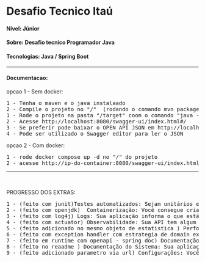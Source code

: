 # Desafio Tecnico Itaú

#### Nivel: Júnior
#### Sobre: Desafio tecnico Programador Java
#### Tecnologias: Java /  Spring Boot


<hr/>

#### Documentacao:
opcao 1 - Sem docker:
<pre>
1 - Tenha o maven e o java instalaado
2 - Compile o projeto no "/"  (rodando o comando mvn package)
1 - Rode o projeto na pasta "/target" coom o comando "java -jar service.jar" 
2 - Acesse http://localhost:8080/swagger-ui/index.html#/
3 - Se preferir pode baixar o OPEN API JSON em http://localhost:8080/v3/api-docs
4 - Pode ser utilizado o Swagger editor para ler o JSON
</pre>

opcao 2 - Com docker:
<pre>
1 - rode docker compose up -d no "/" do projeto 
2 - acesse http://ip-do-container:8080/swagger-ui/index.html#/
</pre>


<hr/><br/>

PROGRESSO DOS EXTRAS:
<pre>
1 - (feito com junit)Testes automatizados: Sejam unitários e/ou funcionais, testes automatizados são importantes e ajudam a evitar problemas no futuro. Se você fizer testes automatizados, atente-se na efetividade dos seus testes! Por exemplo, testar apenas os "caminhos felizes" não é muito efetivo.
2 - (feito com openjdk)  Containerização: Você consegue criar meios para disponibilizar sua aplicação como um container? OBS: Não é necessário publicar o container da sua aplicação!
3 - (feito com log4j) Logs: Sua aplicação informa o que está acontecendo enquanto ela trabalha? Isso é útil para ajudar as pessoas desenvolvedoras a solucionar eventuais problemas que possam ocorrer.
4 - (feito com actuator) Observabilidade: Sua API tem algum endpoint para verificação da saúde da aplicação (healthcheck)?
5 - (feito adicionado no mesmo objeto de estatistica ) Performance: Você consegue estimar quanto tempo sua aplicação gasta para calcular as estatísticas?
6 - (feito com exception handler com estrategia de domain exception ) Tratamento de Erros: O Spring Boot dá às pessoas desenvolvedoras ferramentas para se melhorar o tratamento de erros padrão. Você consegue alterar os erros padrão para retornar quais erros ocorreram?
7 - (feito em runtime com openapi - spring doc) Documentação da API: Você consegue documentar sua API? Existem ferramentas e padrões que podem te ajudar com isso!
8 - (feito no reaadme ) Documentação do Sistema: Sua aplicação provavelmente precisa ser construída antes de ser executada. Você consegue documentar como outra pessoa que pegou sua aplicação pela primeira vez pode construir e executar sua aplicação?
9 - (feito adicionado parametro via url) Configurações: Você consegue deixar sua aplicação configurável em relação a quantidade de segundos para calcular as estatísticas? Por exemplo: o padrão é 60 segundos, mas e se o usuário quiser 120 segundos?
</pre>

